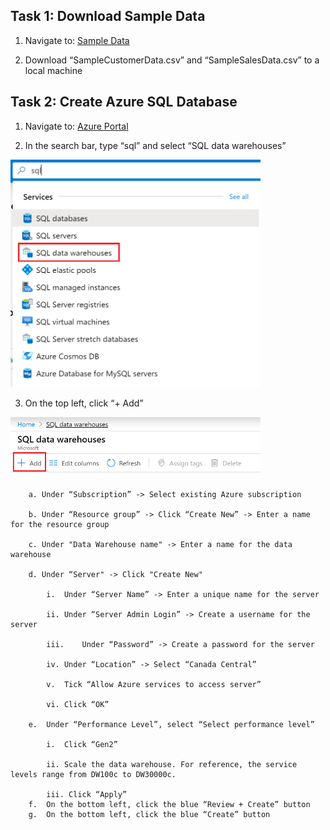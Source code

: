 ##  Task 1: Download Sample Data

 1. Navigate to: [Sample Data](https://github.com/matthewrodin/AzureAnalysisServices-SlidingWindowPartitioning/tree/master/Sample%20Data)
 
 2. Download “SampleCustomerData.csv” and “SampleSalesData.csv” to a local machine


##  Task 2: Create Azure SQL Database

 1. Navigate to: [Azure Portal](https://portal.azure.com/)
 
 2. In the search bar, type “sql” and select “SQL data warehouses”
 <img src="./Pictures/aas1.png" width="400">

 3. On the top left, click “+ Add”
 <img src="./Pictures/aas2.png" width="400">

 		a. Under “Subscription” -> Select existing Azure subscription

 		b. Under “Resource group” -> Click “Create New” -> Enter a name for the resource group

 		c. Under "Data Warehouse name" -> Enter a name for the data warehouse

 		d. Under “Server" -> Click "Create New"

 			i.	Under “Server Name” -> Enter a unique name for the server

 			ii.	Under “Server Admin Login” -> Create a username for the server

 			iii.	Under “Password” -> Create a password for the server

 			iv.	Under “Location” -> Select “Canada Central”

 			v.	Tick “Allow Azure services to access server”

 			vi.	Click “OK”

 		e.	Under “Performance Level”, select “Select performance level”

 			i.	Click “Gen2”

 			ii.	Scale the data warehouse. For reference, the service levels range from DW100c to DW30000c. 

 			iii. Click “Apply”
 		f.	On the bottom left, click the blue “Review + Create” button
 		g.	On the bottom left, click the blue “Create” button


